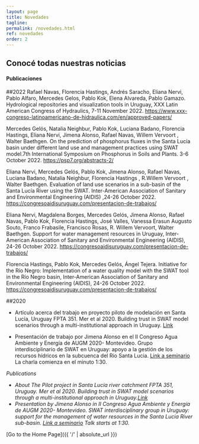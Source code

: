 ```yaml
---
layout: page
title: Novedades
tagline: 
permalink: /novedades.html
ref: novedades
order: 2
---
```

## Conocé todas nuestras noticias

#### Publicaciones 

##2022
Rafael Navas, Florencia Hastings, Andrés Saracho, Eliana Nervi, Pablo Alfaro, Mercedes Gelos, Pablo Kok, Elena Alvareda, Pablo Gamazo. Hydrological repositories and visualization tools in Uruguay, XXX Latin American Congress of Hydraulics, 7-11 November 2022. https://www.xxx-congreso-latinoamericano-de-hidraulica.com/en/approved-papers/

Mercedes Gelós, Natalia Neighbur, Pablo Kok, Luciana Badano, Florencia Hastings, Eliana Nervi, Jimena Alonso, Rafael Navas, Willem Vervoort , Walter Baethgen. On the prediction of phosphorus fluxes in the Santa Lucía basin under different land use and management practices using SWAT model.7th International Symposium on Phosphorus in Soils and Plants. 3-6 October 2022. https://psp7.org/abstracts-2/

Eliana Nervi, Mercedes Gelós, Pablo Kok, Jimena Alonso, Rafael Navas, Luciana Badano, Natalia Neighbur, Florencia Hastings , R.Willem Vervoort , Walter Baethgen. Evaluation of land use scenarios in a sub-basin of the Santa Lucía River using the SWAT. Inter-American Association of Sanitary and Environmental Engineering (AIDIS) ,24-26 October 2022. https://congresoaidisuruguay.com/presentacion-de-trabajos/

Eliana Nervi, Magdalena Borges, Mercedes Gelós, Jimena Alonso, Rafael Navas, Pablo Kok, Florencia Hastings, José Valles, Vanessa Erasun Augusto Souto, Franco Frabasile, Francisco Rosas, R. Willem Vervoort, Walter Baethgen. Support for water management resources in Uruguay, Inter-American Association of Sanitary and Environmental Engineering (AIDIS), 24-26 October 2022. https://congresoaidisuruguay.com/presentacion-de-trabajos/

Florencia Hastings, Pablo Kok, Mercedes Gelós, Ángel Tejera. Initiative for the Río Negro: Implementation of a water quality model with the SWAT tool in the Río Negro basin, Inter-American Association of Sanitary and Environmental Engineering (AIDIS), 24-26 October 2022. https://congresoaidisuruguay.com/presentacion-de-trabajos/

##2020
* Artículo acerca del trabajo en proyecto piloto de modelación en Santa Lucía, Uruguay  FPTA 351. Mer et al 2020. Building trust in SWAT model scenarios through a multi-institutional approach in Uruguay. [Link](https://doi.org/10.18174/sesmo.2020a17892)

* Presentación de trabajo por Jimena Alonso en el II Congreso Agua Ambiente y Energía de AUGM 2020- Montevideo. Grupo interdisciplinario de SWAT en Uruguay: apoyo a la gestión de los recursos hídricos en la subcuenca del Rio Santa Lucia. [Link a seminario](https://www.youtube.com/watch?v=Unu-8zwarc8) La charla comienza en el minuto 1:30.
<p>
  
  </p>

*Publications*
- *About The Pilot project in Santa Lucia river catchment FPTA 351, Uruguay.  Mer et al 2020. Building trust in SWAT model scenarios through a multi-institutional approach in Uruguay.[Link](https://doi.org/10.18174/sesmo.2020a17892)*
- *Presentation by Jimena Alonso in II Congreso Agua Ambiente y Energía de AUGM 2020- Montevideo. SWAT interdisciplinary group in Uruguay: support for the management of water resources in the Santa Lucia River sub-basin. [Link a seminario](https://www.youtube.com/watch?v=Unu-8zwarc8) Talk starts at 1:30.*


[Go to the Home Page]({{ '/' | absolute_url }})
